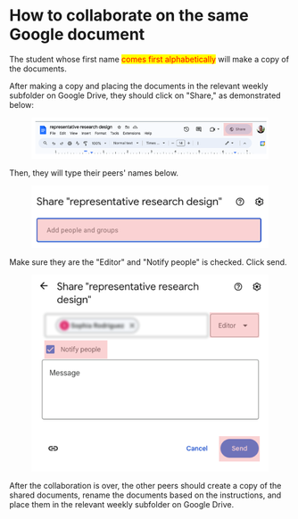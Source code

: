 # How to collaborate on the same Google document

The student whose first name <mark style="color:red;">comes first alphabetically</mark> will make a copy of the documents.

After making a copy and placing the documents in the relevant weekly subfolder on Google Drive, they should click on "Share," as demonstrated below:

<figure><img src="../../.gitbook/assets/image (26).png" alt=""><figcaption></figcaption></figure>

Then, they will type their peers' names below.

<figure><img src="../../.gitbook/assets/image (28).png" alt=""><figcaption></figcaption></figure>

Make sure they are the "Editor" and "Notify people" is checked. Click send.

<figure><img src="../../.gitbook/assets/Screenshot_2023-10-14 13.20.39.png" alt=""><figcaption></figcaption></figure>

After the collaboration is over, the other peers should create a copy of the shared documents, rename the documents based on the instructions, and place them in the relevant weekly subfolder on Google Drive.&#x20;
